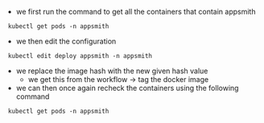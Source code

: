 - we first run the command to get all the containers that contain appsmith
```shell
 kubectl get pods -n appsmith
```
- we then edit the configuration 
```shell
 kubectl edit deploy appsmith -n appsmith
```
- we replace the image hash with the new given hash value
	- we get this from the workflow -> tag the docker image
- we can then once again recheck the containers using the following command
```shell
 kubectl get pods -n appsmith
```